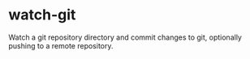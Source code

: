 # watch-git
Watch a git repository directory and commit changes to git, optionally pushing to a remote repository.
